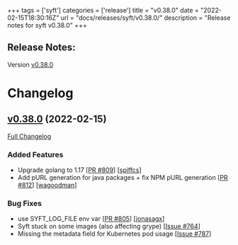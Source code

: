 +++
tags = ['syft']
categories = ['release']
title = "v0.38.0"
date = "2022-02-15T18:30:16Z"
url = "docs/releases/syft/v0.38.0/"
description = "Release notes for syft v0.38.0"
+++

## Release Notes:
Version [v0.38.0](https://github.com/anchore/syft/releases/tag/v0.38.0)

# Changelog

## [v0.38.0](https://github.com/anchore/syft/tree/v0.38.0) (2022-02-15)

[Full Changelog](https://github.com/anchore/syft/compare/v0.37.10...v0.38.0)

### Added Features

- Upgrade golang to 1.17 [[PR #809](https://github.com/anchore/syft/pull/809)] [[spiffcs](https://github.com/spiffcs)]
- Add pURL generation for java packages + fix NPM pURL generation [[PR #812](https://github.com/anchore/syft/pull/812)] [[wagoodman](https://github.com/wagoodman)]

### Bug Fixes

- use SYFT_LOG_FILE env var [[PR #805](https://github.com/anchore/syft/pull/805)] [[jonasagx](https://github.com/jonasagx)]
- Syft stuck on some images (also affecting grype) [[Issue #764](https://github.com/anchore/syft/issues/764)]
- Missing the metadata field for Kubernetes pod usage [[Issue #787](https://github.com/anchore/syft/issues/787)]
